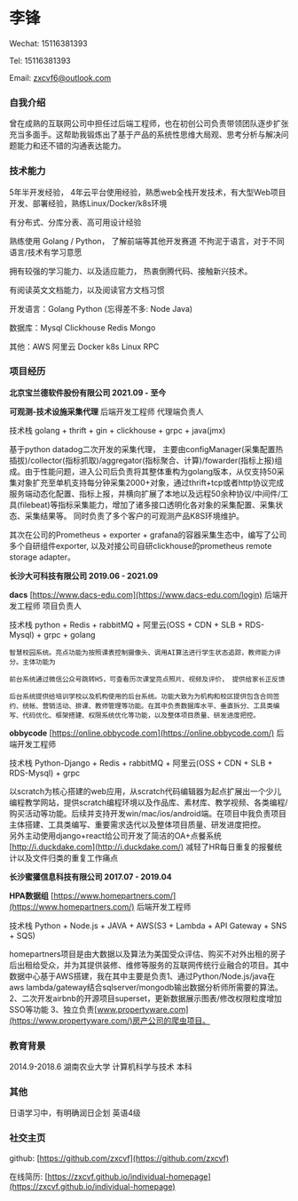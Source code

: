# 李锋

Wechat: 15116381393

Tel: 15116381393

Email: zxcvf6@outlook.com



### 自我介绍

曾在成熟的互联网公司中担任过后端工程师，也在初创公司负责带领团队逐步扩张充当多面手。这帮助我锻炼出了基于产品的系统性思维大局观、思考分析与解决问题能力和还不错的沟通表达能力。



### 技术能力

5年半开发经验， 4年云平台使用经验，熟悉web全栈开发技术，有大型Web项目开发、部署经验，熟练Linux/Docker/k8s环境

有分布式、分库分表、高可用设计经验

熟练使用 Golang / Python， 了解前端等其他开发赛道 不拘泥于语言，对于不同语言/技术有学习意愿

拥有较强的学习能力、以及适应能力， 热衷倒腾代码、接触新兴技术。

有阅读英文文档能力，以及阅读官方文档习惯

开发语言：Golang Python          (忘得差不多: Node Java)

数据库：Mysql Clickhouse Redis Mongo

其他：AWS 阿里云 Docker k8s Linux RPC



### 项目经历

**北京宝兰德软件股份有限公司 2021.09 - 至今** 

**可观测-技术设施采集代理**                                                                                                      后端开发工程师 代理端负责人

技术栈 golang + thrift + gin + clickhouse + grpc + java(jmx)
  
  基于python datadog二次开发的采集代理， 主要由configManager(采集配置热插拔)/collector(指标抓取)/aggregator(指标聚合、计算)/fowarder(指标上报)组成。由于性能问题，进入公司后负责将其整体重构为golang版本，从仅支持50采集对象扩充至单机支持每分钟采集2000+对象，通过thrift+tcp或者http协议完成服务端动态化配置、指标上报，并横向扩展了本地以及远程50余种协议/中间件/工具(filebeat)等指标采集能力，增加了诸多接口透明化各对象的采集配置、采集状态、采集结果等。 同时负责了多个客户的可观测产品K8S环境维护。
  
  其次在公司的Prometheus + exporter + grafana的容器采集生态中，编写了公司多个自研组件exporter, 以及对接公司自研clickhouse的prometheus remote storage adapter。

**长沙大可科技有限公司 2019.06 - 2021.09**                                                                                                      

**dacs** [https://www.dacs-edu.com](https://www.dacs-edu.com/login)                                                              后端开发工程师  项目负责人

技术栈 python + Redis + rabbitMQ + 阿里云(OSS + CDN + SLB + RDS-Mysql) + grpc + golang

    智慧校园系统。亮点功能为按照课表控制摄像头、调用AI算法进行学生状态追踪，教师能力评分。主体功能为 
    
    前台系统通过微信公众号跳转H5，可查看历次课堂亮点照片、视频及评价， 提供给家长正反馈

    后台系统提供给培训学校以及机构使用的后台系统。功能大致为为机构和校区提供包含合同签约、统帐、营销活动、排课、教师管理等功能。在其中负责数据库水平、垂直拆分、工具类编写、代码优化、框架搭建、权限系统优化等功能，以及整体项目质量、研发进度把控。

**obbycode** [https://online.obbycode.com](https://online.obbycode.com/)                                                         后端开发工程师

技术栈 Python-Django + Redis + rabbitMQ + 阿里云(OSS + CDN + SLB + RDS-Mysql) + grpc

​    以scratch为核心搭建的web应用，从scratch代码编辑器为起点扩展出一个少儿编程教学网站，提供scratch编程环境以及作品库、素材库、教学视频、各类编程/购买活动等功能。后续并支持开发win/mac/ios/android端。在项目中我负责项目主体搭建、工具类编写、重要需求迭代以及整体项目质量、研发进度把控。
​    
另外主动使用django+react给公司开发了简洁的OA+点餐系统 [http://i.duckdake.com](http://i.duckdake.com/) 减轻了HR每日重复的报餐统计以及文件归类的重复工作痛点



**长沙蜜獾信息科技有限公司 2017.07 - 2019.04**                                                

**HPA数据组** [https://www.homepartners.com/](https://www.homepartners.com/)                                                     后端开发工程师

技术栈 Python + Node.js + JAVA + AWS(S3 + Lambda + API Gateway + SNS + SQS)

​    homepartners项目是由大数据以及算法为美国受众评估、购买不对外出租的房子后出租给受众，并为其提供装修、维修等服务的互联网传统行业融合的项目。其中数据中心基于AWS搭建，我在其中主要是负责1、通过Python/Node.js/java在aws lambda/gateway结合sqlserver/mongodb输出数据分析师所需要的算法。2、二次开发airbnb的开源项目superset，更新数据展示图表/修改权限粒度增加SSO等功能 3、独立负责[www.propertyware.com](https://www.propertyware.com/)房产公司的爬虫项目。



### 教育背景

2014.9-2018.6 湖南农业大学    计算机科学与技术    本科

### 其他

日语学习中，有明确润日企划
英语4级

### 社交主页

github: [https://github.com/zxcvf](https://github.com/zxcvf)

在线简历: [https://zxcvf.github.io/individual-homepage](https://zxcvf.github.io/individual-homepage)
